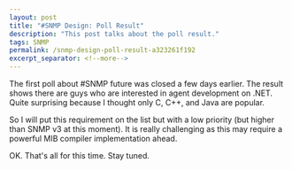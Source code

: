```yaml
---
layout: post
title: "#SNMP Design: Poll Result"
description: "This post talks about the poll result."
tags: SNMP
permalink: /snmp-design-poll-result-a323261f192
excerpt_separator: <!--more-->
---
```

The first poll about #SNMP future was closed a few days earlier. The result shows there are guys who are interested in agent development on .NET. Quite surprising because I thought only C, C++, and Java are popular.

So I will put this requirement on the list but with a low priority (but higher than SNMP v3 at this moment). It is really challenging as this may require a powerful MIB compiler implementation ahead.

OK. That's all for this time. Stay tuned.
<!--more-->